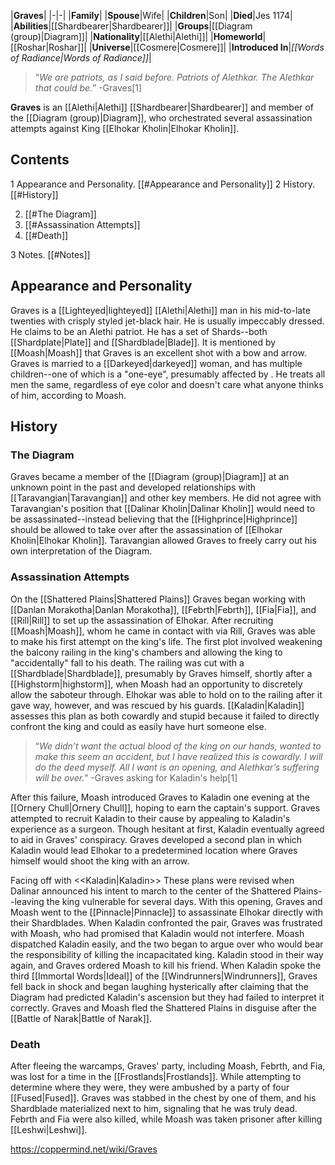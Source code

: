 |**Graves**|
|-|-|
|**Family**|
|**Spouse**|Wife|
|**Children**|Son|
|**Died**|Jes 1174|
|**Abilities**|[[Shardbearer\|Shardbearer]]|
|**Groups**|[[Diagram (group)\|Diagram]]|
|**Nationality**|[[Alethi\|Alethi]]|
|**Homeworld**|[[Roshar\|Roshar]]|
|**Universe**|[[Cosmere\|Cosmere]]|
|**Introduced In**|*[[Words of Radiance\|Words of Radiance]]*|

>“*We are patriots, as I said before. Patriots of Alethkar. The Alethkar that *could* be.*”
\-Graves[1]


**Graves** is an [[Alethi\|Alethi]] [[Shardbearer\|Shardbearer]] and member of the [[Diagram (group)\|Diagram]], who orchestrated several assassination attempts against King [[Elhokar Kholin\|Elhokar Kholin]].

## Contents

1 Appearance and Personality. [[#Appearance and Personality]] 
2 History. [[#History]] 

2. [[#The Diagram]] 
2. [[#Assassination Attempts]] 
2. [[#Death]] 


3 Notes. [[#Notes]] 


## Appearance and Personality
Graves is a [[Lighteyed\|lighteyed]] [[Alethi\|Alethi]] man in his mid-to-late twenties with crisply styled jet-black hair. He is usually impeccably dressed. He claims to be an Alethi patriot.
He has a set of Shards--both [[Shardplate\|Plate]] and [[Shardblade\|Blade]]. It is mentioned by [[Moash\|Moash]] that Graves is an excellent shot with a bow and arrow.
Graves is married to a [[Darkeyed\|darkeyed]] woman, and has multiple children--one of which is a "one-eye", presumably affected by . He treats all men the same, regardless of eye color and doesn't care what anyone thinks of him, according to Moash.

## History
### The Diagram
Graves became a member of the [[Diagram (group)\|Diagram]] at an unknown point in the past and developed relationships with [[Taravangian\|Taravangian]] and other key members. He did not agree with Taravangian's position that [[Dalinar Kholin\|Dalinar Kholin]] would need to be assassinated--instead believing that the [[Highprince\|Highprince]] should be allowed to take over after the assassination of [[Elhokar Kholin\|Elhokar Kholin]]. Taravangian allowed Graves to freely carry out his own interpretation of the Diagram.

### Assassination Attempts
On the [[Shattered Plains\|Shattered Plains]] Graves began working with [[Danlan Morakotha\|Danlan Morakotha]], [[Febrth\|Febrth]], [[Fia\|Fia]], and [[Rill\|Rill]] to set up the assassination of Elhokar. After recruiting [[Moash\|Moash]], whom he came in contact with via Rill, Graves was able to make his first attempt on the king's life.
The first plot involved weakening the balcony railing in the king's chambers and allowing the king to "accidentally" fall to his death. The railing was cut with a [[Shardblade\|Shardblade]], presumably by Graves himself, shortly after a [[Highstorm\|highstorm]], when Moash had an opportunity to discretely allow the saboteur through. Elhokar was able to hold on to the railing after it gave way, however, and was rescued by his guards. [[Kaladin\|Kaladin]] assesses this plan as both cowardly and stupid because it failed to directly confront the king and could as easily have hurt someone else.

>“*We didn’t want the actual blood of the king on our hands, wanted to make this seem an accident, but I have realized this is cowardly. I will do the deed myself. All I want is an opening, and Alethkar’s suffering will be over.*”
\-Graves asking for Kaladin's help[1]

After this failure, Moash introduced Graves to Kaladin one evening at the [[Ornery Chull\|Ornery Chull]], hoping to earn the captain's support. Graves attempted to recruit Kaladin to their cause by appealing to Kaladin's experience as a surgeon. Though hesitant at first, Kaladin eventually agreed to aid in Graves' conspiracy. Graves developed a second plan in which Kaladin would lead Elhokar to a predetermined location where Graves himself would shoot the king with an arrow.

  Facing off with <<Kaladin\|Kaladin>>
These plans were revised when Dalinar announced his intent to march to the center of the Shattered Plains--leaving the king vulnerable for several days. With this opening, Graves and Moash went to the [[Pinnacle\|Pinnacle]] to assassinate Elhokar directly with their Shardblades. When Kaladin confronted the pair, Graves was frustrated with Moash, who had promised that Kaladin would not interfere. Moash dispatched Kaladin easily, and the two began to argue over who would bear the responsibility of killing the incapacitated king. Kaladin stood in their way again, and Graves ordered Moash to kill his friend. When Kaladin spoke the third [[Immortal Words\|Ideal]] of the [[Windrunners\|Windrunners]], Graves fell back in shock and began laughing hysterically after claiming that the Diagram had predicted Kaladin's ascension but they had failed to interpret it correctly.
Graves and Moash fled the Shattered Plains in disguise after the [[Battle of Narak\|Battle of Narak]].

### Death
After fleeing the warcamps, Graves' party, including Moash, Febrth, and Fia, was lost for a time in the [[Frostlands\|Frostlands]]. While attempting to determine where they were, they were ambushed by a party of four [[Fused\|Fused]]. Graves was stabbed in the chest by one of them, and his Shardblade materialized next to him, signaling that he was truly dead. Febrth and Fia were also killed, while Moash was taken prisoner after killing [[Leshwi\|Leshwi]].



https://coppermind.net/wiki/Graves